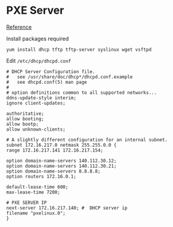 # PXE Server

[Reference](http://www.unixmen.com/install-pxe-server-centos-7/)

Install packages required
````
yum install dhcp tftp tftp-server syslinux wget vsftpd
````

Edit `/etc/dhcp/dhcpd.conf`
````
# DHCP Server Configuration file.
#   see /usr/share/doc/dhcp*/dhcpd.conf.example
#   see dhcpd.conf(5) man page
#
# option definitions common to all supported networks...
ddns-update-style interim;
ignore client-updates;

authoritative;
allow booting;
allow bootp;
allow unknown-clients;

# A slightly different configuration for an internal subnet.
subnet 172.16.217.0 netmask 255.255.0.0 {
range 172.16.217.141 172.16.217.154;

option domain-name-servers 140.112.30.12;
option domain-name-servers 140.112.30.21;
option domain-name-servers 8.8.8.8;
option routers 172.16.0.1;

default-lease-time 600;
max-lease-time 7200;

# PXE SERVER IP
next-server 172.16.217.140; #  DHCP server ip
filename "pxelinux.0";
}
````